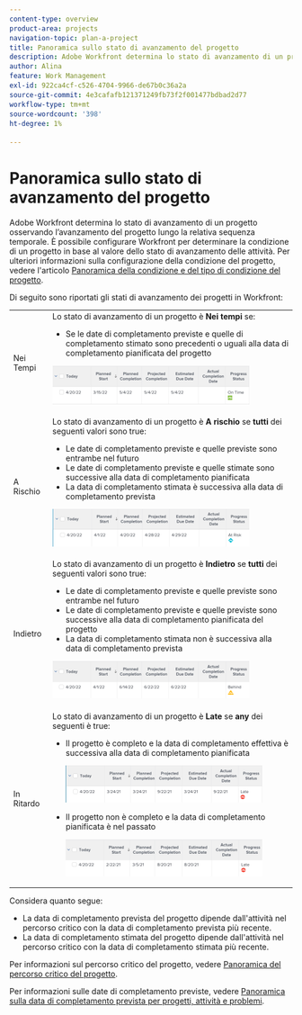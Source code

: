 ```yaml
---
content-type: overview
product-area: projects
navigation-topic: plan-a-project
title: Panoramica sullo stato di avanzamento del progetto
description: Adobe Workfront determina lo stato di avanzamento di un progetto osservando l’avanzamento del progetto lungo la relativa sequenza temporale. È possibile configurare Workfront per determinare la condizione di un progetto in base al valore dello stato di avanzamento delle attività. Ulteriori informazioni sullo stato di avanzamento del progetto in questo articolo .
author: Alina
feature: Work Management
exl-id: 922ca4cf-c526-4704-9966-de67b0c36a2a
source-git-commit: 4e3cafafb121371249fb73f2f001477bdbad2d77
workflow-type: tm+mt
source-wordcount: '398'
ht-degree: 1%

---
```


# Panoramica sullo stato di avanzamento del progetto

<!--Audited: 12/2023-->

Adobe Workfront determina lo stato di avanzamento di un progetto osservando l’avanzamento del progetto lungo la relativa sequenza temporale. È possibile configurare Workfront per determinare la condizione di un progetto in base al valore dello stato di avanzamento delle attività. Per ulteriori informazioni sulla configurazione della condizione del progetto, vedere l&#39;articolo [Panoramica della condizione e del tipo di condizione del progetto](../../../manage-work/projects/manage-projects/project-condition-and-condition-type.md).

Di seguito sono riportati gli stati di avanzamento dei progetti in Workfront:

<table style="table-layout:auto"> 
 <col> 
 <col> 
 <tbody> 
  <tr> 
   <td>Nei Tempi</td> 
   <td> Lo stato di avanzamento di un progetto è <strong>Nei tempi</strong> se:<ul><li>Se le date di completamento previste e quelle di completamento stimato sono precedenti o uguali alla data di completamento pianificata del progetto</li></ul> <p> <img src="assets/project-on-time-progress-status-350x69.png" style="width: 350;height: 69;"> </p> </td> 
  </tr> 
  <tr> 
   <td>A Rischio</td> 
   <td> Lo stato di avanzamento di un progetto è <strong>A rischio</strong> se <strong>tutti</strong> dei seguenti valori sono true:<ul><li>Le date di completamento previste e quelle previste sono entrambe nel futuro</li><li> Le date di completamento previste e quelle stimate sono successive alla data di completamento pianificata</li><li> La data di completamento stimata è successiva alla data di completamento prevista</li></ul><p> <img src="assets/project-at-risk-progress-status-350x67.png" style="width: 350;height: 67;"> </p> </td> 
  </tr> 
  <tr> 
   <td>Indietro</td> 
   <td> Lo stato di avanzamento di un progetto è <strong>Indietro</strong> se <strong>tutti</strong> dei seguenti valori sono true:<ul><li>Le date di completamento previste e quelle previste sono entrambe nel futuro</li><li> Le date di completamento previste e quelle previste sono successive alla data di completamento pianificata del progetto</li><li> La data di completamento stimata non è successiva alla data di completamento prevista</li></ul> <p> <img src="assets/project-behind-progress-status-350x67.png" style="width: 350;height: 67;"> </p> </td> 
  </tr> 
  <tr> 
   <td>In Ritardo</td> 
   <td> 
     Lo stato di avanzamento di un progetto è <strong>Late</strong> se <strong>any</strong> dei seguenti è true:<ul><li>Il progetto è completo e la data di completamento effettiva è successiva alla data di completamento pianificata <p> <img src="assets/project-late-progress-status-350x66.png" style="width: 350;height: 66;"> </p> </li> 
     <li> <p>Il progetto non è completo e la data di completamento pianificata è nel passato <p> <img src="assets/project-late-progress-status-incomplete-status-350x66.png" style="width: 350;height: 66;"> </p> </li> 
    </ul> </td> 
  </tr> 
 </tbody> 
</table>

Considera quanto segue:

* La data di completamento prevista del progetto dipende dall&#39;attività nel percorso critico con la data di completamento prevista più recente.
* La data di completamento stimata del progetto dipende dall&#39;attività nel percorso critico con la data di completamento stimata più recente.

Per informazioni sul percorso critico del progetto, vedere [Panoramica del percorso critico del progetto](../../../manage-work/tasks/manage-tasks/critical-path.md).

Per informazioni sulle date di completamento previste, vedere [Panoramica sulla data di completamento prevista per progetti, attività e problemi](../../../manage-work/projects/planning-a-project/project-projected-completion-date.md).
